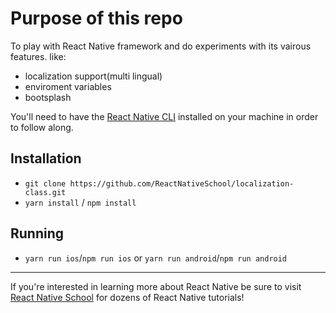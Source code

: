# Purpose of this repo

To play with React Native framework and do experiments with its vairous features.
like:
* localization support(multi lingual)
* enviroment variables
* bootsplash

You'll need to have the [React Native CLI](https://reactnative.dev/docs/environment-setup) installed on your machine in order to follow along.

## Installation

- `git clone https://github.com/ReactNativeSchool/localization-class.git`
- `yarn install` / `npm install`

## Running

- `yarn run ios`/`npm run ios` or `yarn run android`/`npm run android`

---

If you're interested in learning more about React Native be sure to visit [React Native School](https://www.reactnativeschool.com/) for dozens of React Native tutorials!
